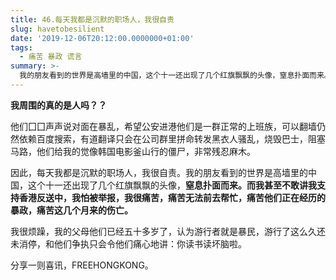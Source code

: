 ```yaml
---
title: 46.每天我都是沉默的职场人，我很自责
slug: havetobesilient
date: '2019-12-06T20:12:00.0000000+01:00'
tags:
  - 痛苦 暴政 谎言
summary: >-
  我的朋友看到的世界是高墙里的中国，这个十一还出现了几个红旗飘飘的头像，窒息扑面而来。而我甚至不敢讲我支持香港反送中，我怕被举报，我很痛苦，痛苦无法前去帮忙，痛苦他们正在经历的暴政，痛苦这几个月来的伤亡。
---
```

**我周围的真的是人吗？？**



他们囗囗声声说对面在暴乱，希望公安进港他们是一群正常的上班族，可以翻墙仍然依赖百度搜索，有道翻译只会在公司群里拼命转发黑衣人骚乱，烧毁巴士，阻塞马路，他们给我的觉像韩国电影釜山行的僵尸，非常残忍麻木。



因此，每天我都是沉默的职场人，我很自责。我的朋友看到的世界是高墙里的中国，这个十一还出现了几个红旗飘飘的头像，**窒息扑面而来。而我甚至不敢讲我支持香港反送中，我怕被举报，我很痛苦，痛苦无法前去帮忙，痛苦他们正在经历的暴政，痛苦这几个月来的伤亡。**



我很烦躁，我的父母他们已经五十多岁了，认为游行者就是暴民，游行了这么久还未消停，和他们争执只会令他们痛心地讲：你读书读坏脑啦。



分享一则喜讯，FREEHONGKONG。

